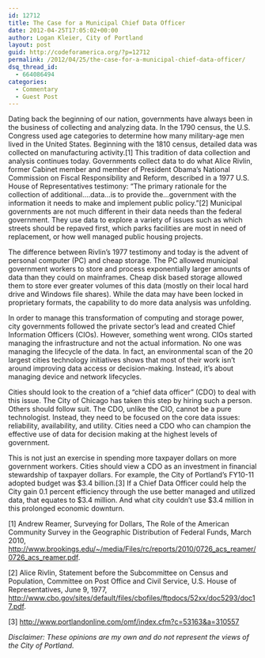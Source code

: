 ```yaml
---
id: 12712
title: The Case for a Municipal Chief Data Officer
date: 2012-04-25T17:05:02+00:00
author: Logan Kleier, City of Portland
layout: post
guid: http://codeforamerica.org/?p=12712
permalink: /2012/04/25/the-case-for-a-municipal-chief-data-officer/
dsq_thread_id:
  - 664086494
categories:
  - Commentary
  - Guest Post
---
```

Dating back the beginning of our nation, governments have always been in the business of collecting and analyzing data. In the 1790 census, the U.S. Congress used age categories to determine how many military-age men lived in the United States. Beginning with the 1810 census, detailed data was collected on manufacturing activity.[1] This tradition of data collection and analysis continues today. Governments collect data to do what Alice Rivlin, former Cabinet member and member of President Obama’s National Commission on Fiscal Responsibility and Reform, described in a 1977 U.S. House of Representatives testimony: “The primary rationale for the collection of additional&#8230;.data&#8230;is to provide the&#8230;government with the information it needs to make and implement public policy.&#8221;[2] Municipal governments are not much different in their data needs than the federal government. They use data to explore a variety of issues such as which streets should be repaved first, which parks facilities are most in need of replacement, or how well managed public housing projects.

The difference between Rivlin’s 1977 testimony and today is the advent of personal computer (PC) and cheap storage. The PC allowed municipal government workers to store and process exponentially larger amounts of data than they could on mainframes. Cheap disk based storage allowed them to store ever greater volumes of this data (mostly on their local hard drive and Windows file shares). While the data may have been locked in proprietary formats, the capability to do more data analysis was unfolding.

In order to manage this transformation of computing and storage power, city governments followed the private sector’s lead and created Chief Information Officers (CIOs). However, something went wrong. CIOs started managing the infrastructure and not the actual information. No one was managing the lifecycle of the data. In fact, an environmental scan of the 20 largest cities technology initiatives shows that most of their work isn’t around improving data access or decision-making. Instead, it’s about managing device and network lifecycles.

Cities should look to the creation of a “chief data officer” (CDO) to deal with this issue. The City of Chicago has taken this step by hiring such a person. Others should follow suit. The CDO, unlike the CIO, cannot be a pure technologist. Instead, they need to be focused on the core data issues: reliability, availability, and utility. Cities need a CDO who can champion the effective use of data for decision making at the highest levels of government.

This is not just an exercise in spending more taxpayer dollars on more government workers. Cities should view a CDO as an investment in financial stewardship of taxpayer dollars. For example, the City of Portland’s FY10-11 adopted budget was $3.4 billion.[3] If a Chief Data Officer could help the City gain 0.1 percent efficiency through the use better managed and utilized data, that equates to $3.4 million. And what city couldn’t use $3.4 million in this prolonged economic downturn.

[1] Andrew Reamer, Surveying for Dollars, The Role of the American Community Survey in the Geographic Distribution of Federal Funds, March 2010, <a href="http://www.brookings.edu/~/media/Files/rc/reports/2010/0726_acs_reamer/0726_acs_reamer.pdf" target="_blank">http://www.brookings.edu/~/media/Files/rc/reports/2010/0726_acs_reamer/0726_acs_reamer.pdf</a>.

[2] Alice Rivlin, Statement before the Subcommittee on Census and Population, Committee on Post Office and Civil Service, U.S. House of Representatives, June 9, 1977, <a href="http://www.cbo.gov/sites/default/files/cbofiles/ftpdocs/52xx/doc5293/doc17.pdf" target="_blank">http://www.cbo.gov/sites/default/files/cbofiles/ftpdocs/52xx/doc5293/doc17.pdf</a>.

[3] <a href="http://www.portlandonline.com/omf/index.cfm?c=53163&a=310557" target="_blank">http://www.portlandonline.com/omf/index.cfm?c=53163&a=310557</a>

_Disclaimer: These opinions are my own and do not represent the views of the City of Portland._